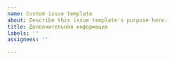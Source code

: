 ```yaml
---
name: Custom issue template
about: Describe this issue template's purpose here.
title: Дополнительная информация
labels: ''
assignees: ''

---
```



